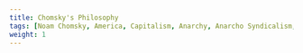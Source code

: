 ```yaml
---
title: Chomsky's Philosophy
tags: [Noam Chomsky, America, Capitalism, Anarchy, Anarcho Syndicalism, Nazism, Free Speech]
weight: 1
---
```


